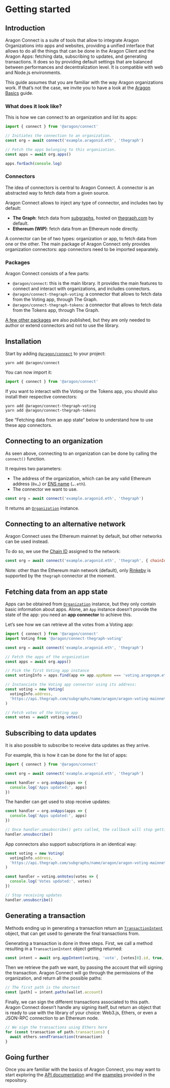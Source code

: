 # Getting started

## Introduction

Aragon Connect is a suite of tools that allow to integrate Aragon Organizations into apps and websites, providing a unified interface that allows to do all the things that can be done in the Aragon Client and the Aragon Apps: fetching data, subscribing to updates, and generating transactions. It does so by providing default settings that are balanced between performances and decentralization level. It is compatible with web and Node.js environments.

This guide assumes that you are familiar with the way Aragon organizations work. If that’s not the case, we invite you to have a look at the [Aragon Basics](./aragon-basics.md) guide.

### What does it look like?

This is how we can connect to an organization and list its apps:

```javascript
import { connect } from '@aragon/connect'

// Initiates the connection to an organization.
const org = await connect('example.aragonid.eth', 'thegraph')

// Fetch the apps belonging to this organization.
const apps = await org.apps()

apps.forEach(console.log)
```

### Connectors

The idea of connectors is central to Aragon Connect. A connector is an abstracted way to fetch data from a given source.

Aragon Connect allows to inject any type of connector, and includes two by default:

* **The Graph**: fetch data from [subgraphs](https://thegraph.com/docs/introduction#how-the-graph-works), hosted on [thegraph.com](https://thegraph.com/) by default.
* **Ethereum \(WIP\)**: fetch data from an Ethereum node directly.

A connector can be of two types: organization or app, to fetch data from one or the other. The main package of Aragon Connect only provides organization connectors: app connectors need to be imported separately.

### Packages

Aragon Connect consists of a few parts:

* `@aragon/connect`: this is the main library. It provides the main features to connect and interact with organizations, and includes connectors.
* `@aragon/connect-thegraph-voting`: a connector that allows to fetch data from the Voting app, through The Graph.
* `@aragon/connect-thegraph-tokens`: a connector that allows to fetch data from the Tokens app, through The Graph.

[A few other packages](https://github.com/aragon/connect/tree/master/packages) are also published, but they are only needed to author or extend connectors and not to use the library.

## Installation

Start by adding [`@aragon/connect`](https://www.npmjs.com/package/@aragon/connect) to your project:

```text
yarn add @aragon/connect
```

You can now import it:

```javascript
import { connect } from '@aragon/connect'
```

If you want to interact with the Voting or the Tokens app, you should also install their respective connectors:

```text
yarn add @aragon/connect-thegraph-voting
yarn add @aragon/connect-thegraph-tokens
```

See “Fetching data from an app state” below to understand how to use these app connectors.

## Connecting to an organization

As seen above, connecting to an organization can be done by calling the `connect()` function.

It requires two parameters:

* The address of the organization, which can be any valid Ethereum address \(`0x…`\) or [ENS name](https://ens.domains/) \(`….eth`\).
* The connector we want to use.

```javascript
const org = await connect('example.aragonid.eth', 'thegraph')
```

It returns an [`Organization`](../api-reference/organization.md) instance.

## Connecting to an alternative network

Aragon Connect uses the Ethereum mainnet by default, but other networks can be used instead.

To do so, we use the [Chain ID](https://chainid.network/) assigned to the network:

```javascript
const org = await connect('example.aragonid.eth', 'thegraph', { chainId: 4 })
```

Note: other than the Ethereum main network \(default\), only [Rinkeby](https://docs.ethhub.io/using-ethereum/test-networks/#rinkeby) is supported by the `thegraph` connector at the moment.

## Fetching data from an app state

Apps can be obtained from [`Organization`](../api-reference/organization.md) instance, but they only contain basic information about apps. Alone, an `App` instance doesn’t provide the state of the app: you need an **app connector** to achieve this.

Let’s see how we can retrieve all the votes from a Voting app:

```javascript
import { connect } from '@aragon/connect'
import Voting from '@aragon/connect-thegraph-voting'

const org = await connect('example.aragonid.eth', 'thegraph')

// Fetch the apps of the organization
const apps = await org.apps()

// Pick the first Voting app instance
const votingInfo = apps.find(app => app.appName === 'voting.aragonpm.eth')

// Instanciate the Voting app connector using its address:
const voting = new Voting(
  votingInfo.address,
  'https://api.thegraph.com/subgraphs/name/aragon/aragon-voting-mainnet'
)

// Fetch votes of the Voting app
const votes = await voting.votes()
```

## Subscribing to data updates

It is also possible to subscribe to receive data updates as they arrive.

For example, this is how it can be done for the list of apps:

```javascript
import { connect } from '@aragon/connect'

const org = await connect('example.aragonid.eth', 'thegraph')

const handler = org.onApps(apps => {
  console.log('Apps updated:', apps)
})
```

The handler can get used to stop receive updates:

```javascript
const handler = org.onApps(apps => {
  console.log('Apps updated:', apps)
})

// Once handler.unsubscribe() gets called, the callback will stop getting called.
handler.unsubscribe()
```

App connectors also support subscriptions in an identical way:

```javascript
const voting = new Voting(
  votingInfo.address,
  'https://api.thegraph.com/subgraphs/name/aragon/aragon-voting-mainnet'
)

const handler = voting.onVotes(votes => {
  console.log('Votes updated:', votes)
})

// Stop receiving updates
handler.unsubscribe()
```

## Generating a transaction

Methods ending up in generating a transaction return an [`TransactionIntent`](https://github.com/aragon/connect/blob/master/docs/api/transaction-intent.md) object, that can get used to generate the final transactions from.

Generating a transaction is done in three steps. First, we call a method resulting in a `TransactionIntent` object getting returned:

```javascript
const intent = await org.appIntent(voting, 'vote', [votes[0].id, true, true])
```

Then we retrieve the path we want, by passing the account that will signing the transaction. Aragon Connect will go through the permissions of the organization, and return all the possible paths:

```javascript
// The first path is the shortest
const [path] = intent.paths(wallet.account)
```

Finally, we can sign the different transactions associated to this path. Aragon Connect doesn’t handle any signing itself, but return an object that is ready to use with the library of your choice: Web3.js, Ethers, or even a JSON-RPC connection to an Ethereum node.

```javascript
// We sign the transactions using Ethers here
for (const transaction of path.transactions) {
  await ethers.sendTransaction(transaction)
}
```

## Going further

Once you are familiar with the basics of Aragon Connect, you may want to start exploring the [API documentation](../api-reference/connect.md) and the [examples](https://github.com/aragon/connect/tree/master/examples) provided in the repository.


